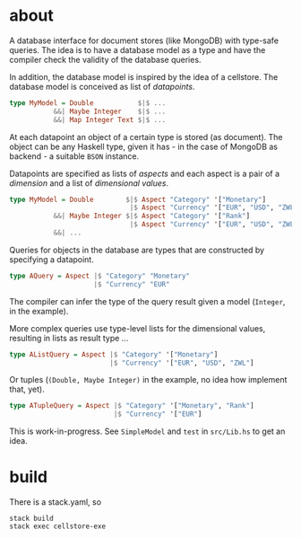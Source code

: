 # about

A database interface for document stores (like MongoDB) with type-safe queries.
The idea is to have a database model as a type and have the compiler check
the validity of the database queries.

In addition, the database model is inspired by the idea of a cellstore.
The database model is conceived as list of *datapoints*.

``` haskell
type MyModel = Double           $|$ ...
           &&| Maybe Integer    $|$ ...
           &&| Map Integer Text $|$ ...
```

At each datapoint an object of a certain type is stored (as document).
The object can be any Haskell type, given it has - in the case of
MongoDB as backend - a suitable `BSON` instance.

Datapoints are specified as lists of *aspects* and each aspect is a pair of
a *dimension* and a list of *dimensional values*.

```haskell
type MyModel = Double        $|$ Aspect "Category" '["Monetary"]
                              |$ Aspect "Currency" '["EUR", "USD", "ZWL"]
           &&| Maybe Integer $|$ Aspect "Category" '["Rank"]
                              |$ Aspect "Currency" '["EUR", "USD", "ZWL"]
           &&| ...
```

Queries for objects in the database are types that are constructed by
specifying a datapoint.

``` haskell
type AQuery = Aspect |$ "Category" "Monetary"
                     |$ "Currency" "EUR"
```

The compiler can infer the type of the query result given a model
(`Integer`, in the example).

More complex queries use type-level lists for the dimensional values, resulting
in lists as result type ...


``` haskell
type AListQuery = Aspect |$ "Category" '["Monetary"]
                         |$ "Currency" '["EUR", "USD", "ZWL"]
```

Or tuples (`(Double, Maybe Integer)` in the example,
no idea how implement that, yet).

``` haskell
type ATupleQuery = Aspect |$ "Category" '["Monetary", "Rank"]
                          |$ "Currency" '["EUR"]
```

This is work-in-progress.
See `SimpleModel` and `test` in `src/Lib.hs` to get an idea.

# build

There is a stack.yaml, so

```shell
stack build
stack exec cellstore-exe
```
